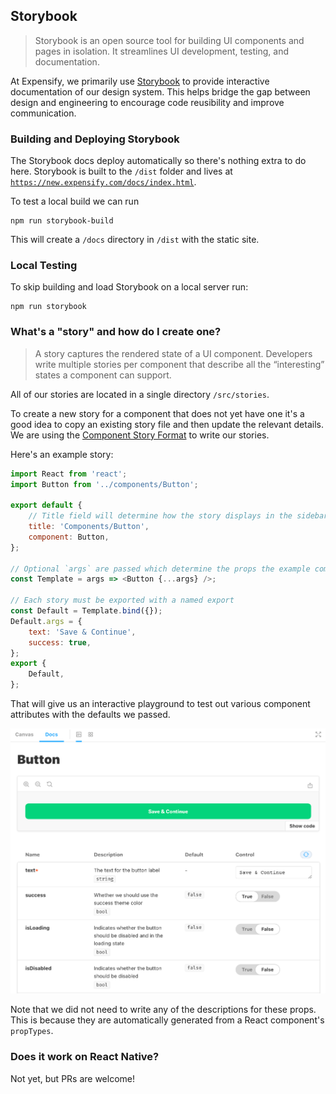 ## Storybook

>Storybook is an open source tool for building UI components and pages in isolation. It streamlines UI development, testing, and documentation.

At Expensify, we primarily use [Storybook](https://storybook.js.org/) to provide interactive documentation of our design system. This helps bridge the gap between design and engineering to encourage code reusibility and improve communication.

### Building and Deploying Storybook

The Storybook docs deploy automatically so there's nothing extra to do here. Storybook is built to the `/dist` folder and lives at [`https://new.expensify.com/docs/index.html`](https://new.expensify.com/docs/index.html).

To test a local build we can run

```
npm run storybook-build
```

This will create a `/docs` directory in `/dist` with the static site.

### Local Testing

To skip building and load Storybook on a local server run:

```
npm run storybook
```

### What's a "story" and how do I create one?

>A story captures the rendered state of a UI component. Developers write multiple stories per component that describe all the “interesting” states a component can support.

All of our stories are located in a single directory `/src/stories`.

To create a new story for a component that does not yet have one it's a good idea to copy an existing story file and then update the relevant details. We are using the [Component Story Format](https://storybook.js.org/docs/react/writing-stories/introduction#component-story-format) to write our stories.

Here's an example story:

```javascript
import React from 'react';
import Button from '../components/Button';

export default {
	// Title field will determine how the story displays in the sidebar
    title: 'Components/Button',
    component: Button,
};

// Optional `args` are passed which determine the props the example component will have
const Template = args => <Button {...args} />;

// Each story must be exported with a named export
const Default = Template.bind({});
Default.args = {
    text: 'Save & Continue',
    success: true,
};
export {
    Default,
};
```

That will give us an interactive playground to test out various component attributes with the defaults we passed.

![Storybook example](web/storybook-example.png)

Note that we did not need to write any of the descriptions for these props. This is because they are automatically generated from a React component's `propTypes`.

### Does it work on React Native?

Not yet, but PRs are welcome!
